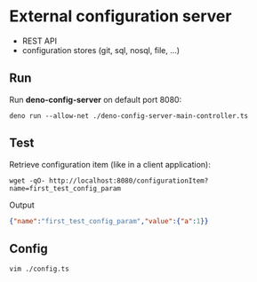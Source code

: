 
# External configuration server

- REST API
- configuration stores (git, sql, nosql, file, ...)

## Run

Run **deno-config-server** on default port 8080:

```shell
deno run --allow-net ./deno-config-server-main-controller.ts
```

## Test

Retrieve configuration item (like in a client application):

```shell
wget -qO- http://localhost:8080/configurationItem?name=first_test_config_param
```

Output

```json
{"name":"first_test_config_param","value":{"a":1}}
```

## Config

```shell
vim ./config.ts
```
